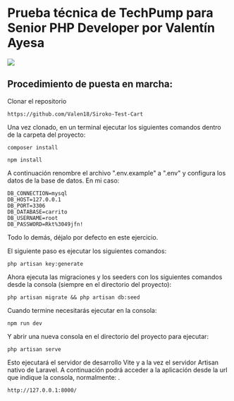 # Prueba técnica de TechPump para Senior PHP Developer por Valentín Ayesa
<a href="https://www.linkedin.com/in/valentinayesa/"><img src="https://img.shields.io/badge/LinkedIn-0077B5?style=for-the-badge&logo=linkedin&logoColor=white" /></a>
## Procedimiento de puesta en marcha:

Clonar el repositorio

    https://github.com/Valen18/Siroko-Test-Cart

Una vez clonado, en un terminal ejecutar los siguientes comandos dentro de la carpeta del proyecto:

    composer install 

    npm install

A continuación renombre el archivo ".env.example" a ".env" y configura los datos de la base de datos.
En mi caso:

	DB_CONNECTION=mysql
	DB_HOST=127.0.0.1
	DB_PORT=3306
	DB_DATABASE=carrito
	DB_USERNAME=root
	DB_PASSWORD=Rkt%3049jfn!
	
Todo lo demás, déjalo por defecto en este ejercicio.

El siguiente paso es ejecutar los siguientes comandos:

    php artisan key:generate 

Ahora ejecuta las migraciones y los seeders con los siguientes comandos desde la consola (siempre en el directorio del proyecto):

    php artisan migrate && php artisan db:seed

Cuando termine necesitarás ejecutar en la consola:

    npm run dev

Y abrir una nueva consola en el directorio del proyecto para ejecutar:

    php artisan serve

Esto ejecutará el servidor de desarrollo Vite y a la vez el servidor Artisan nativo de Laravel.
A continuación podrá acceder a la aplicación desde la url que indique la consola, normalmente: .

    http://127.0.0.1:8000/
